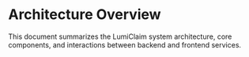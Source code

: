 # Architecture Overview

This document summarizes the LumiClaim system architecture, core components, and interactions between backend and frontend services.

